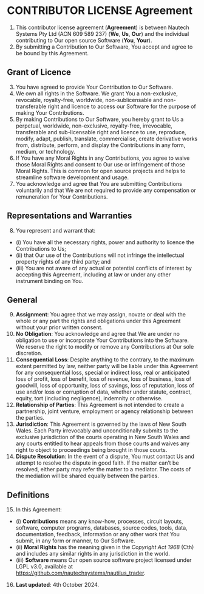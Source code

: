 # CONTRIBUTOR LICENSE Agreement

1. This contributor license agreement (**Agreement**) is between Nautech Systems Pty Ltd (ACN 609 589 237) (**We**, **Us**, **Our**) and the individual contributing to Our open source Software (**You**, **Your**).
2. By submitting a Contribution to Our Software, You accept and agree to be bound by this Agreement.

## Grant of Licence

3. You have agreed to provide Your Contribution to Our Software.
4. We own all rights in the Software. We grant You a non-exclusive, revocable, royalty-free, worldwide, non-sublicensable and non-transferable right and licence to access our Software for the purpose of making Your Contributions.
5. By making Contributions to Our Software, you hereby grant to Us a perpetual, worldwide, non-exclusive, royalty-free, irrevocable, transferable and sub-licensable right and licence to use, reproduce, modify, adapt, publish, translate, commercialise, create derivative works from, distribute, perform, and display the Contributions in any form, medium, or technology.
6. If You have any Moral Rights in any Contributions, you agree to waive those Moral Rights and consent to Our use or infringement of those Moral Rights. This is common for open source projects and helps to streamline software development and usage.
7. You acknowledge and agree that You are submitting Contributions voluntarily and that We are not required to provide any compensation or remuneration for Your Contributions.

## Representations and Warranties

8. You represent and warrant that:
- (i) You have all the necessary rights, power and authority to licence the Contributions to Us;
- (ii) that Our use of the Contributions will not infringe the intellectual property rights of any third party; and
- (iii) You are not aware of any actual or potential conflicts of interest by accepting this Agreement, including at law or under any other instrument binding on You.

## General

9. **Assignment**: You agree that we may assign, novate or deal with the whole or any part the rights and obligations under this Agreement without your prior written consent.
10. **No Obligation**: You acknowledge and agree that We are under no obligation to use or incorporate Your Contributions into the Software. We reserve the right to modify or remove any Contributions at Our sole discretion.
11. **Consequential Loss**: Despite anything to the contrary, to the maximum extent permitted by law, neither party will  be liable under this Agreement for any consequential loss, special or indirect loss, real or anticipated loss of profit, loss of benefit, loss of revenue, loss of business, loss of goodwill, loss of opportunity, loss of savings, loss of reputation, loss of use and/or loss or corruption of data, whether under statute, contract, equity, tort (including negligence), indemnity or otherwise.
12. **Relationship of Parties**: This Agreement is not intended to create a partnership, joint venture, employment or agency relationship between the parties.
13. **Jurisdiction**: This Agreement is governed by the laws of New South Wales. Each Party irrevocably and unconditionally submits to the exclusive jurisdiction of the courts operating in New South Wales and any courts entitled to hear appeals from those courts and waives any right to object to proceedings being brought in those courts.
14. **Dispute Resolution**: In the event of a dispute, You must contact Us and attempt to resolve the dispute in good faith. If the matter can’t be resolved, either party may refer the matter to a mediator. The costs of the mediation will be shared equally between the parties.

## Definitions

15. In this Agreement:
- (i) **Contributions** means any know-how, processes, circuit layouts, software, computer programs, databases, source codes, tools, data, documentation, feedback, information or any other work that You submit, in any form or manner, to Our Software.
- (ii) **Moral Rights** has the meaning given in the _Copyright Act 1968_ (Cth) and includes any similar rights in any jurisdiction in the world.
- (iii) **Software** means Our open source software project licensed under LGPL v3.0, available at https://github.com/nautechsystems/nautilus_trader.
16. **Last updated**: 4th October 2024.
